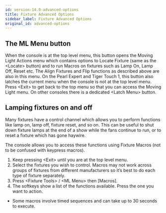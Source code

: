 ```yaml
---
id: version-14.0-advanced-options
title: Fixture Advanced Options
sidebar_label: Fixture Advanced Options
original_id: advanced-options
---
```


The ML Menu button
------------------

When the console is at the top level menu, this button opens the Moving Light Actions menu which contains options to Locate Fixture (same as the \<Locate\> button) and to run Macros on fixtures such as Lamp On, Lamp Off, Reset etc. The Align Fixtures and Flip functions as described above are also in this menu.
On the Pearl Expert and Tiger Touch 1, this button also latches the current menu when the console is not at the top level menu. Press \<Exit\> to get back to the top menu so that you can access the Moving Light menu. On other consoles there is a dedicated \<Latch Menu\> button.

Lamping fixtures on and off
---------------------------

Many fixtures have a control channel which allows you to perform functions like lamp on, lamp off, fixture reset, and so on. This can be useful to shut down fixture lamps at the end of a show while the fans continue to run, or to reset a fixture which has gone haywire.

The console allows you to access these functions using Fixture Macros (not to be confused with keypress macros).

1.	Keep pressing \<Exit\> until you are at the top level menu.
2.	Select the fixtures you wish to control. Macros may not work across groups of fixtures from different manufacturers so it’s best to do each type of fixture separately.
3.	Press \<Fixture Tools\> / \<ML Menu\> then \[Macros\].
4.	The softkeys show a list of the functions available. Press the one you want to action.

-	Some macros involve timed sequences and can take up to 30 seconds to execute.
